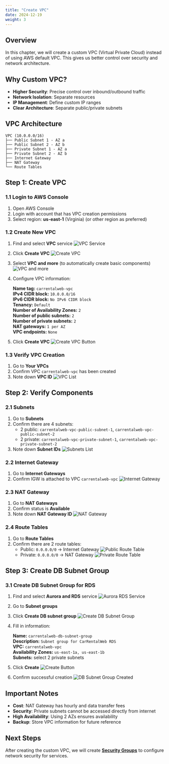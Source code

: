 ```yaml
---
title: "Create VPC"
date: 2024-12-19
weight: 3
---
```


## Overview

In this chapter, we will create a custom VPC (Virtual Private Cloud) instead of using AWS default VPC. This gives us better control over security and network architecture.

## Why Custom VPC?

- **Higher Security**: Precise control over inbound/outbound traffic
- **Network Isolation**: Separate resources
- **IP Management**: Define custom IP ranges
- **Clear Architecture**: Separate public/private subnets

## VPC Architecture

```
VPC (10.0.0.0/16)
├── Public Subnet 1 - AZ a
├── Public Subnet 2 - AZ b
├── Private Subnet 1 - AZ a
├── Private Subnet 2 - AZ b
├── Internet Gateway
├── NAT Gateway
└── Route Tables
```

## Step 1: Create VPC

### 1.1 Login to AWS Console
1. Open AWS Console
2. Login with account that has VPC creation permissions
3. Select region: **us-east-1** (Virginia) (or other region as preferred)

### 1.2 Create New VPC
1. Find and select **VPC** service
![VPC Service](https://kietlqag.github.io/AWS_DeploySpringBoot_EB_Aurora_CICD/images/003/01.png)
2. Click **Create VPC**
![Create VPC](https://kietlqag.github.io/AWS_DeploySpringBoot_EB_Aurora_CICD/images/003/02.png)
3. Select **VPC and more** (to automatically create basic components)
![VPC and more](https://kietlqag.github.io/AWS_DeploySpringBoot_EB_Aurora_CICD/images/003/03.png)
4. Configure VPC information:

    **Name tag:** `carrentalweb-vpc`  
    **IPv4 CIDR block:** `10.0.0.0/16`  
    **IPv6 CIDR block:** `No IPv6 CIDR block`  
    **Tenancy:** `Default`  
    **Number of Availability Zones:** `2`  
    **Number of public subnets:** `2`  
    **Number of private subnets:** `2`  
    **NAT gateways:** `1 per AZ`  
    **VPC endpoints:** `None`

5. Click **Create VPC**
![Create VPC Button](https://kietlqag.github.io/AWS_DeploySpringBoot_EB_Aurora_CICD/images/003/04.png)

### 1.3 Verify VPC Creation
1. Go to **Your VPCs**
2. Confirm VPC `carrentalweb-vpc` has been created
3. Note down **VPC ID**
![VPC List](https://kietlqag.github.io/AWS_DeploySpringBoot_EB_Aurora_CICD/images/003/05.PNG)

## Step 2: Verify Components

### 2.1 Subnets
1. Go to **Subnets**
2. Confirm there are 4 subnets:
   - 2 public: `carrentalweb-vpc-public-subnet-1`, `carrentalweb-vpc-public-subnet-2`
   - 2 private: `carrentalweb-vpc-private-subnet-1`, `carrentalweb-vpc-private-subnet-2`
3. Note down **Subnet IDs**
![Subnets List](https://kietlqag.github.io/AWS_DeploySpringBoot_EB_Aurora_CICD/images/003/06.png)

### 2.2 Internet Gateway
1. Go to **Internet Gateways**
2. Confirm IGW is attached to VPC `carrentalweb-vpc`
![Internet Gateway](https://kietlqag.github.io/AWS_DeploySpringBoot_EB_Aurora_CICD/images/003/07.png)

### 2.3 NAT Gateway
1. Go to **NAT Gateways**
2. Confirm status is **Available**
3. Note down **NAT Gateway ID**
![NAT Gateway](https://kietlqag.github.io/AWS_DeploySpringBoot_EB_Aurora_CICD/images/003/08.png)

### 2.4 Route Tables
1. Go to **Route Tables**
2. Confirm there are 2 route tables:
   - Public: `0.0.0.0/0` → Internet Gateway
   ![Public Route Table](https://kietlqag.github.io/AWS_DeploySpringBoot_EB_Aurora_CICD/images/003/09.png)
   - Private: `0.0.0.0/0` → NAT Gateway
   ![Private Route Table](https://kietlqag.github.io/AWS_DeploySpringBoot_EB_Aurora_CICD/images/003/10.png)

## Step 3: Create DB Subnet Group

### 3.1 Create DB Subnet Group for RDS
1. Find and select **Aurora and RDS** service
![Aurora RDS Service](https://kietlqag.github.io/AWS_DeploySpringBoot_EB_Aurora_CICD/images/003/11.png)
2. Go to **Subnet groups**
3. Click **Create DB subnet group**
![Create DB Subnet Group](https://kietlqag.github.io/AWS_DeploySpringBoot_EB_Aurora_CICD/images/003/12.png)
4. Fill in information:

    **Name:** `carrentalweb-db-subnet-group`  
    **Description:** `Subnet group for CarRentalWeb RDS`  
    **VPC:** `carrentalweb-vpc`  
    **Availability Zones:** `us-east-1a, us-east-1b`  
    **Subnets:** select 2 private subnets

5. Click **Create**
![Create Button](https://kietlqag.github.io/AWS_DeploySpringBoot_EB_Aurora_CICD/images/003/13.png)
6. Confirm successful creation
![DB Subnet Group Created](https://kietlqag.github.io/AWS_DeploySpringBoot_EB_Aurora_CICD/images/003/14.png)

## Important Notes

- **Cost**: NAT Gateway has hourly and data transfer fees
- **Security**: Private subnets cannot be accessed directly from internet
- **High Availability**: Using 2 AZs ensures availability
- **Backup**: Store VPC information for future reference

## Next Steps

After creating the custom VPC, we will create **[Security Groups](../4-Tao-Security-Groups/)** to configure network security for services. 
